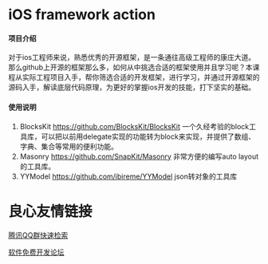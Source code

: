 # iOS framework action

#### 项目介绍
对于ios工程师来说，熟悉优秀的开源框架，是一条通往高级工程师的康庄大道。那么github上开源的框架那么多，如何从中挑选合适的框架使用并且学习呢？本课程从实际工程项目入手，帮你筛选合适的开发框架，进行学习，并通过开源框架的源码入手，解读底层代码原理，为更好的掌握ios开发的技能，打下坚实的基础。

#### 使用说明

1. BlocksKit https://github.com/BlocksKit/BlocksKit
   一个久经考验的block工具库，可以把以前用delegate实现的功能转为block来实现，并提供了数组、字典、集合等常用的便利功能。
2. Masonry https://github.com/SnapKit/Masonry 非常方便的编写auto layout的工具库。
3. YYModel https://github.com/ibireme/YYModel json转对象的工具库



 # 良心友情链接

[腾讯QQ群快速检索](http://u.720life.cn/s/8cf73f7c)

[软件免费开发论坛](http://u.720life.cn/s/bbb01dc0)
